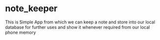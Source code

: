 # note_keeper

This is Simple App from which we can keep a note and store into our local database for further uses and show it whenever required from our local phone memory

